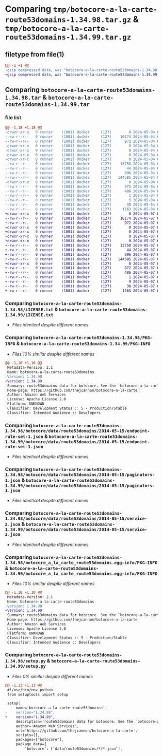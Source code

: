 # Comparing `tmp/botocore-a-la-carte-route53domains-1.34.98.tar.gz` & `tmp/botocore-a-la-carte-route53domains-1.34.99.tar.gz`

## filetype from file(1)

```diff
@@ -1 +1 @@
-gzip compressed data, was "botocore-a-la-carte-route53domains-1.34.98.tar", last modified: Sat May  4 01:01:45 2024, max compression
+gzip compressed data, was "botocore-a-la-carte-route53domains-1.34.99.tar", last modified: Tue May  7 01:02:47 2024, max compression
```

## Comparing `botocore-a-la-carte-route53domains-1.34.98.tar` & `botocore-a-la-carte-route53domains-1.34.99.tar`

### file list

```diff
@@ -1,18 +1,18 @@
-drwxr-xr-x   0 runner    (1001) docker     (127)        0 2024-05-04 01:01:45.482304 botocore-a-la-carte-route53domains-1.34.98/
--rw-r--r--   0 runner    (1001) docker     (127)    10174 2024-05-04 01:01:45.000000 botocore-a-la-carte-route53domains-1.34.98/LICENSE.txt
--rw-r--r--   0 runner    (1001) docker     (127)      972 2024-05-04 01:01:45.482304 botocore-a-la-carte-route53domains-1.34.98/PKG-INFO
-drwxr-xr-x   0 runner    (1001) docker     (127)        0 2024-05-04 01:01:45.482304 botocore-a-la-carte-route53domains-1.34.98/botocore/
-drwxr-xr-x   0 runner    (1001) docker     (127)        0 2024-05-04 01:01:45.482304 botocore-a-la-carte-route53domains-1.34.98/botocore/data/
-drwxr-xr-x   0 runner    (1001) docker     (127)        0 2024-05-04 01:01:45.482304 botocore-a-la-carte-route53domains-1.34.98/botocore/data/route53domains/
-drwxr-xr-x   0 runner    (1001) docker     (127)        0 2024-05-04 01:01:45.482304 botocore-a-la-carte-route53domains-1.34.98/botocore/data/route53domains/2014-05-15/
--rw-r--r--   0 runner    (1001) docker     (127)    13758 2024-05-04 01:01:11.000000 botocore-a-la-carte-route53domains-1.34.98/botocore/data/route53domains/2014-05-15/endpoint-rule-set-1.json
--rw-r--r--   0 runner    (1001) docker     (127)       44 2024-05-04 01:01:11.000000 botocore-a-la-carte-route53domains-1.34.98/botocore/data/route53domains/2014-05-15/examples-1.json
--rw-r--r--   0 runner    (1001) docker     (127)      696 2024-05-04 01:01:11.000000 botocore-a-la-carte-route53domains-1.34.98/botocore/data/route53domains/2014-05-15/paginators-1.json
--rw-r--r--   0 runner    (1001) docker     (127)   144585 2024-05-04 01:01:11.000000 botocore-a-la-carte-route53domains-1.34.98/botocore/data/route53domains/2014-05-15/service-2.json
-drwxr-xr-x   0 runner    (1001) docker     (127)        0 2024-05-04 01:01:45.482304 botocore-a-la-carte-route53domains-1.34.98/botocore_a_la_carte_route53domains.egg-info/
--rw-r--r--   0 runner    (1001) docker     (127)      972 2024-05-04 01:01:45.000000 botocore-a-la-carte-route53domains-1.34.98/botocore_a_la_carte_route53domains.egg-info/PKG-INFO
--rw-r--r--   0 runner    (1001) docker     (127)      486 2024-05-04 01:01:45.000000 botocore-a-la-carte-route53domains-1.34.98/botocore_a_la_carte_route53domains.egg-info/SOURCES.txt
--rw-r--r--   0 runner    (1001) docker     (127)        1 2024-05-04 01:01:45.000000 botocore-a-la-carte-route53domains-1.34.98/botocore_a_la_carte_route53domains.egg-info/dependency_links.txt
--rw-r--r--   0 runner    (1001) docker     (127)        9 2024-05-04 01:01:45.000000 botocore-a-la-carte-route53domains-1.34.98/botocore_a_la_carte_route53domains.egg-info/top_level.txt
--rw-r--r--   0 runner    (1001) docker     (127)       38 2024-05-04 01:01:45.482304 botocore-a-la-carte-route53domains-1.34.98/setup.cfg
--rw-r--r--   0 runner    (1001) docker     (127)     1163 2024-05-04 01:01:45.000000 botocore-a-la-carte-route53domains-1.34.98/setup.py
+drwxr-xr-x   0 runner    (1001) docker     (127)        0 2024-05-07 01:02:47.788089 botocore-a-la-carte-route53domains-1.34.99/
+-rw-r--r--   0 runner    (1001) docker     (127)    10174 2024-05-07 01:02:47.000000 botocore-a-la-carte-route53domains-1.34.99/LICENSE.txt
+-rw-r--r--   0 runner    (1001) docker     (127)      972 2024-05-07 01:02:47.788089 botocore-a-la-carte-route53domains-1.34.99/PKG-INFO
+drwxr-xr-x   0 runner    (1001) docker     (127)        0 2024-05-07 01:02:47.788089 botocore-a-la-carte-route53domains-1.34.99/botocore/
+drwxr-xr-x   0 runner    (1001) docker     (127)        0 2024-05-07 01:02:47.788089 botocore-a-la-carte-route53domains-1.34.99/botocore/data/
+drwxr-xr-x   0 runner    (1001) docker     (127)        0 2024-05-07 01:02:47.788089 botocore-a-la-carte-route53domains-1.34.99/botocore/data/route53domains/
+drwxr-xr-x   0 runner    (1001) docker     (127)        0 2024-05-07 01:02:47.788089 botocore-a-la-carte-route53domains-1.34.99/botocore/data/route53domains/2014-05-15/
+-rw-r--r--   0 runner    (1001) docker     (127)    13758 2024-05-07 01:02:11.000000 botocore-a-la-carte-route53domains-1.34.99/botocore/data/route53domains/2014-05-15/endpoint-rule-set-1.json
+-rw-r--r--   0 runner    (1001) docker     (127)       44 2024-05-07 01:02:11.000000 botocore-a-la-carte-route53domains-1.34.99/botocore/data/route53domains/2014-05-15/examples-1.json
+-rw-r--r--   0 runner    (1001) docker     (127)      696 2024-05-07 01:02:11.000000 botocore-a-la-carte-route53domains-1.34.99/botocore/data/route53domains/2014-05-15/paginators-1.json
+-rw-r--r--   0 runner    (1001) docker     (127)   144585 2024-05-07 01:02:11.000000 botocore-a-la-carte-route53domains-1.34.99/botocore/data/route53domains/2014-05-15/service-2.json
+drwxr-xr-x   0 runner    (1001) docker     (127)        0 2024-05-07 01:02:47.788089 botocore-a-la-carte-route53domains-1.34.99/botocore_a_la_carte_route53domains.egg-info/
+-rw-r--r--   0 runner    (1001) docker     (127)      972 2024-05-07 01:02:47.000000 botocore-a-la-carte-route53domains-1.34.99/botocore_a_la_carte_route53domains.egg-info/PKG-INFO
+-rw-r--r--   0 runner    (1001) docker     (127)      486 2024-05-07 01:02:47.000000 botocore-a-la-carte-route53domains-1.34.99/botocore_a_la_carte_route53domains.egg-info/SOURCES.txt
+-rw-r--r--   0 runner    (1001) docker     (127)        1 2024-05-07 01:02:47.000000 botocore-a-la-carte-route53domains-1.34.99/botocore_a_la_carte_route53domains.egg-info/dependency_links.txt
+-rw-r--r--   0 runner    (1001) docker     (127)        9 2024-05-07 01:02:47.000000 botocore-a-la-carte-route53domains-1.34.99/botocore_a_la_carte_route53domains.egg-info/top_level.txt
+-rw-r--r--   0 runner    (1001) docker     (127)       38 2024-05-07 01:02:47.788089 botocore-a-la-carte-route53domains-1.34.99/setup.cfg
+-rw-r--r--   0 runner    (1001) docker     (127)     1163 2024-05-07 01:02:47.000000 botocore-a-la-carte-route53domains-1.34.99/setup.py
```

### Comparing `botocore-a-la-carte-route53domains-1.34.98/LICENSE.txt` & `botocore-a-la-carte-route53domains-1.34.99/LICENSE.txt`

 * *Files identical despite different names*

### Comparing `botocore-a-la-carte-route53domains-1.34.98/PKG-INFO` & `botocore-a-la-carte-route53domains-1.34.99/PKG-INFO`

 * *Files 10% similar despite different names*

```diff
@@ -1,10 +1,10 @@
 Metadata-Version: 2.1
 Name: botocore-a-la-carte-route53domains
-Version: 1.34.98
+Version: 1.34.99
 Summary: route53domains data for botocore. See the `botocore-a-la-carte` package for more info.
 Home-page: https://github.com/thejcannon/botocore-a-la-carte
 Author: Amazon Web Services
 License: Apache License 2.0
 Platform: UNKNOWN
 Classifier: Development Status :: 5 - Production/Stable
 Classifier: Intended Audience :: Developers
```

### Comparing `botocore-a-la-carte-route53domains-1.34.98/botocore/data/route53domains/2014-05-15/endpoint-rule-set-1.json` & `botocore-a-la-carte-route53domains-1.34.99/botocore/data/route53domains/2014-05-15/endpoint-rule-set-1.json`

 * *Files identical despite different names*

### Comparing `botocore-a-la-carte-route53domains-1.34.98/botocore/data/route53domains/2014-05-15/paginators-1.json` & `botocore-a-la-carte-route53domains-1.34.99/botocore/data/route53domains/2014-05-15/paginators-1.json`

 * *Files identical despite different names*

### Comparing `botocore-a-la-carte-route53domains-1.34.98/botocore/data/route53domains/2014-05-15/service-2.json` & `botocore-a-la-carte-route53domains-1.34.99/botocore/data/route53domains/2014-05-15/service-2.json`

 * *Files identical despite different names*

### Comparing `botocore-a-la-carte-route53domains-1.34.98/botocore_a_la_carte_route53domains.egg-info/PKG-INFO` & `botocore-a-la-carte-route53domains-1.34.99/botocore_a_la_carte_route53domains.egg-info/PKG-INFO`

 * *Files 10% similar despite different names*

```diff
@@ -1,10 +1,10 @@
 Metadata-Version: 2.1
 Name: botocore-a-la-carte-route53domains
-Version: 1.34.98
+Version: 1.34.99
 Summary: route53domains data for botocore. See the `botocore-a-la-carte` package for more info.
 Home-page: https://github.com/thejcannon/botocore-a-la-carte
 Author: Amazon Web Services
 License: Apache License 2.0
 Platform: UNKNOWN
 Classifier: Development Status :: 5 - Production/Stable
 Classifier: Intended Audience :: Developers
```

### Comparing `botocore-a-la-carte-route53domains-1.34.98/setup.py` & `botocore-a-la-carte-route53domains-1.34.99/setup.py`

 * *Files 0% similar despite different names*

```diff
@@ -1,13 +1,13 @@
 #!/usr/bin/env python
 from setuptools import setup
 
 setup(
     name='botocore-a-la-carte-route53domains',
-    version="1.34.98",
+    version="1.34.99",
     description='route53domains data for botocore. See the `botocore-a-la-carte` package for more info.',
     author='Amazon Web Services',
     url='https://github.com/thejcannon/botocore-a-la-carte',
     scripts=[],
     packages=["botocore"],
     package_data={
         'botocore': ['data/route53domains/*/*.json'],
```

